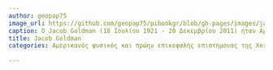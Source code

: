 ```yaml
---
author: geopap75
image_url: https://github.com/geopap75/pibookgr/blob/gh-pages/images/jacob-goldman.png
caption: Ο Jacob Goldman (18 Ιουλίου 1921 - 20 Δεκεμβρίου 2011) ήταν Αμερικανός φυσικός και πρώην επικεφαλής επιστήμονας της Xerox Corporation η οποία παρήγαγε πολλές σημαντικές ιδέες στον σύγχρονο υπολογισμό(computing).
title: Jacob Goldman
categories: Αμερικανός φυσικός και πρώην επικεφαλής επιστήμονας της Xerox Corporation
  
---
```

